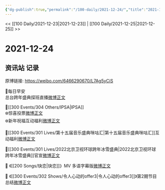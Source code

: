 ```yaml
---
{"dg-publish":true,"permalink":"/100-daily/2021-12-24/","title":"2021-12-24"}
---
```



<< [[100 Daily/2021-12-23\|2021-12-23]] | [[100 Daily/2021-12-25\|2021-12-25]] >>

# 2021-12-24

## 资讯站 记录

原博链接: https://weibo.com/6466290670/L7Ag5yCiS

🌟每日早安  
总台跨年盛典探班直播[微博正文](https://m.weibo.cn/6466290670/4717847110222146)

🌟[[300 Events/304 Others/IPSA\|IPSA]]  
❄️惊喜投票[微博正文](https://m.weibo.cn/6466290670/4717978328765176)  
❄️新年祝福互动福利[微博正文](https://m.weibo.cn/6466290670/4717900928124739)

🌟[[300 Events/301 Lives/第十五届音乐盛典咪咕汇\|第十五届音乐盛典咪咕汇]]互动福利[微博正文](https://m.weibo.cn/6466290670/4717899749262873)

🌟[[300 Events/301 Lives/2022北京卫视环球跨年冰雪盛典\|2022北京卫视环球跨年冰雪盛典]]官宣[微博正文](https://m.weibo.cn/6466290670/4717895689704340)

🌟 《[[200 Songs/玦恋\|玦恋]]》MV 多语字幕版[微博正文](https://m.weibo.cn/6466290670/4718041269275339)

🌟 《[[300 Events/302 Shows/令人心动的offer3\|令人心动的offer3]]》第2期节目总结[微博正文](https://m.weibo.cn/6466290670/4718063197093960)
